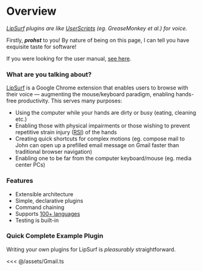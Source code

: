 # Overview
_[LipSurf](https://www.lipsurf.com) plugins are like [UserScripts](https://en.wikipedia.org/wiki/Userscript) (eg. GreaseMonkey et al.) for voice._

Firstly, _**prohst**_ to you! By nature of being on this page, I can tell you have exquisite taste for software!

If you were looking for the user manual, [see here](https://help.lipsurf.com).

### What are you talking about?

[LipSurf](https://chrome.google.com/webstore/detail/lipsurf/lnnmjmalakahagblkkcnjkoaihlfglon) is a Google Chrome extension that enables users to browse with their voice — augmenting the mouse/keyboard paradigm, enabling hands-free productivity. This serves many purposes:

 - Using the computer while your hands are dirty or busy (eating, cleaning etc.)
 - Enabling those with physical impairments or those wishing to prevent repetitive strain injury ([RSI](https://www.nhs.uk/conditions/repetitive-strain-injury-rsi/)) of the hands
 - Creating quick shortcuts for complex motions (eg. <span class="voice-cmd">compose mail to John</span> can open up a prefilled email message on Gmail faster than traditional browser navigation)
 - Enabling one to be far from the computer keyboard/mouse (eg. media center PCs)

### Features
 - Extensible architecture
 - Simple, declarative plugins
 - Command chaining
 - Supports [100+ languages](/langs.md)
 - Testing is built-in

### Quick Complete Example Plugin
Writing your own plugins for LipSurf is *pleasurably* straightforward.

<<< @/assets/Gmail.ts

